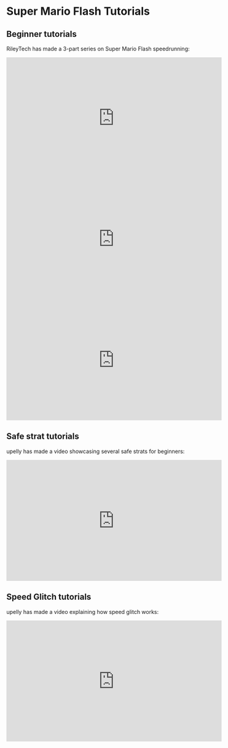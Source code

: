 # Super Mario Flash Tutorials

## Beginner tutorials

RileyTech has made a 3-part series on Super Mario Flash speedrunning:

<iframe width="560" height="315" src="https://www.youtube.com/embed/bZBoiwThwnQ" title="YouTube video player" frameborder="0" allow="accelerometer; autoplay; clipboard-write; encrypted-media; gyroscope; picture-in-picture; web-share" allowfullscreen></iframe>

<iframe width="560" height="315" src="https://www.youtube.com/embed/J_Pqbffp8DA" title="YouTube video player" frameborder="0" allow="accelerometer; autoplay; clipboard-write; encrypted-media; gyroscope; picture-in-picture; web-share" allowfullscreen></iframe>

<iframe width="560" height="315" src="https://www.youtube.com/embed/fU3B16A8D8k" title="YouTube video player" frameborder="0" allow="accelerometer; autoplay; clipboard-write; encrypted-media; gyroscope; picture-in-picture; web-share" allowfullscreen></iframe>


## Safe strat tutorials

upelly has made a video showcasing several safe strats for beginners:

<iframe width="560" height="315" src="https://www.youtube.com/embed/9qGUBS_F1tU" title="YouTube video player" frameborder="0" allow="accelerometer; autoplay; clipboard-write; encrypted-media; gyroscope; picture-in-picture; web-share" allowfullscreen></iframe>

## Speed Glitch tutorials

upelly has made a video explaining how speed glitch works:

<iframe width="560" height="315" src="https://www.youtube.com/embed/xusttLhyaqM" title="YouTube video player" frameborder="0" allow="accelerometer; autoplay; clipboard-write; encrypted-media; gyroscope; picture-in-picture; web-share" allowfullscreen></iframe>

